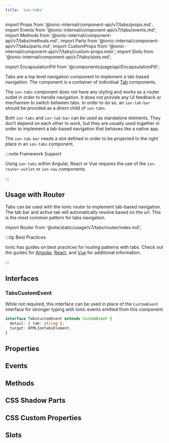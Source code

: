 ```yaml
---
title: 'ion-tabs'
---
```


import Props from '@ionic-internal/component-api/v7/tabs/props.md';
import Events from '@ionic-internal/component-api/v7/tabs/events.md';
import Methods from '@ionic-internal/component-api/v7/tabs/methods.md';
import Parts from '@ionic-internal/component-api/v7/tabs/parts.md';
import CustomProps from '@ionic-internal/component-api/v7/tabs/custom-props.mdx';
import Slots from '@ionic-internal/component-api/v7/tabs/slots.md';

<head>
  <title>ion-tabs: Tab-Based Component for App Top-Level Navigation</title>
  <meta
    name="description"
    content="Tabs are top-level components to implement tab-based navigation. Ion-tabs have no styling & work as router outlets for navigation that behaves like native apps."
  />
</head>

import EncapsulationPill from '@components/page/api/EncapsulationPill';

<EncapsulationPill type="shadow" />

Tabs are a top level navigation component to implement a tab-based navigation.
The component is a container of individual [Tab](tab.md) components.

The `ion-tabs` component does not have any styling and works as a router outlet in order to handle navigation. It does not provide any UI feedback or mechanism to switch between tabs. In order to do so, an `ion-tab-bar` should be provided as a direct child of `ion-tabs`.

Both `ion-tabs` and `ion-tab-bar` can be used as standalone elements. They don’t depend on each other to work, but they are usually used together in order to implement a tab-based navigation that behaves like a native app.

The `ion-tab-bar` needs a slot defined in order to be projected to the right place in an `ion-tabs` component.

:::note Framework Support

Using `ion-tabs` within Angular, React or Vue requires the use of the `ion-router-outlet` or `ion-nav` components.

:::

## Usage with Router

Tabs can be used with the Ionic router to implement tab-based navigation. The tab bar and active tab will automatically resolve based on the url. This is the most common pattern for tabs navigation.

import Router from '@site/static/usage/v7/tabs/router/index.md';

<Router />

:::tip Best Practices

Ionic has guides on best practices for routing patterns with tabs. Check out the guides for [Angular](/angular/navigation#working-with-tabs), [React](/react/navigation#working-with-tabs), and [Vue](/vue/navigation#working-with-tabs) for additional information.

:::

## Interfaces

### TabsCustomEvent

While not required, this interface can be used in place of the `CustomEvent` interface for stronger typing with Ionic events emitted from this component.

```typescript
interface TabsCustomEvent extends CustomEvent {
  detail: { tab: string };
  target: HTMLIonTabsElement;
}
```

## Properties

<Props />

## Events

<Events />

## Methods

<Methods />

## CSS Shadow Parts

<Parts />

## CSS Custom Properties

<CustomProps />

## Slots

<Slots />
